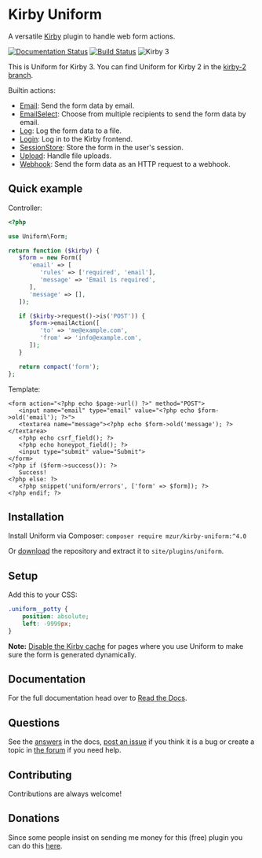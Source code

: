 # Kirby Uniform

A versatile [Kirby](http://getkirby.com) plugin to handle web form actions.

[![Documentation Status](https://readthedocs.org/projects/kirby-uniform/badge/?version=latest)](https://kirby-uniform.readthedocs.io/en/latest/?badge=latest) [![Build Status](https://travis-ci.org/mzur/kirby-uniform.svg)](https://travis-ci.org/mzur/kirby-uniform) ![Kirby 3](https://img.shields.io/badge/Kirby-3-green.svg)

This is Uniform for Kirby 3. You can find Uniform for Kirby 2 in the [kirby-2 branch](https://github.com/mzur/kirby-uniform/tree/kirby-2).

Builtin actions:

- [Email](https://kirby-uniform.readthedocs.io/en/latest/actions/email/): Send the form data by email.
- [EmailSelect](https://kirby-uniform.readthedocs.io/en/latest/actions/email-select/): Choose from multiple recipients to send the form data by email.
- [Log](https://kirby-uniform.readthedocs.io/en/latest/actions/log/): Log the form data to a file.
- [Login](https://kirby-uniform.readthedocs.io/en/latest/actions/login/): Log in to the Kirby frontend.
- [SessionStore](https://kirby-uniform.readthedocs.io/en/latest/actions/session-store): Store the form in the user's session.
- [Upload](https://kirby-uniform.readthedocs.io/en/latest/actions/upload): Handle file uploads.
- [Webhook](https://kirby-uniform.readthedocs.io/en/latest/actions/webhook/): Send the form data as an HTTP request to a webhook.

## Quick example

Controller:

```php
<?php

use Uniform\Form;

return function ($kirby) {
   $form = new Form([
      'email' => [
         'rules' => ['required', 'email'],
         'message' => 'Email is required',
      ],
      'message' => [],
   ]);

   if ($kirby->request()->is('POST')) {
      $form->emailAction([
         'to' => 'me@example.com',
         'from' => 'info@example.com',
      ]);
   }

   return compact('form');
};
```

Template:

```html+php
<form action="<?php echo $page->url() ?>" method="POST">
   <input name="email" type="email" value="<?php echo $form->old('email'); ?>">
   <textarea name="message"><?php echo $form->old('message'); ?></textarea>
   <?php echo csrf_field(); ?>
   <?php echo honeypot_field(); ?>
   <input type="submit" value="Submit">
</form>
<?php if ($form->success()): ?>
   Success!
<?php else: ?>
   <?php snippet('uniform/errors', ['form' => $form]); ?>
<?php endif; ?>
```

## Installation

Install Uniform via Composer: `composer require mzur/kirby-uniform:^4.0`

Or [download](https://github.com/mzur/kirby-uniform/archive/master.zip) the repository and extract it to `site/plugins/uniform`.

## Setup

Add this to your CSS:

```css
.uniform__potty {
    position: absolute;
    left: -9999px;
}
```

**Note:** [Disable the Kirby cache](https://getkirby.com/docs/guide/cache) for pages where you use Uniform to make sure the form is generated dynamically.

## Documentation

For the full documentation head over to [Read the Docs](https://kirby-uniform.readthedocs.io).

## Questions

See the [answers](https://kirby-uniform.readthedocs.io/en/latest/answers/) in the docs, [post an issue](https://github.com/mzur/kirby-uniform/issues) if you think it is a bug or create a topic in [the forum](https://forum.getkirby.com/) if you need help.

## Contributing

Contributions are always welcome!

## Donations

Since some people insist on sending me money for this (free) plugin you can do this [here](https://www.paypal.me/mzur/10eur).
